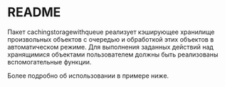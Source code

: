 # README

Пакет cachingstoragewithqueue реализует кэширующее хранилище произвольных объектов с очередью и обработкой этих объектов в автоматическом режиме. Для выполнения заданных действий над хранящимися объектами пользователем должны быть реализованы вспомогательные функции.

Более подробно об использовании в примере ниже.
